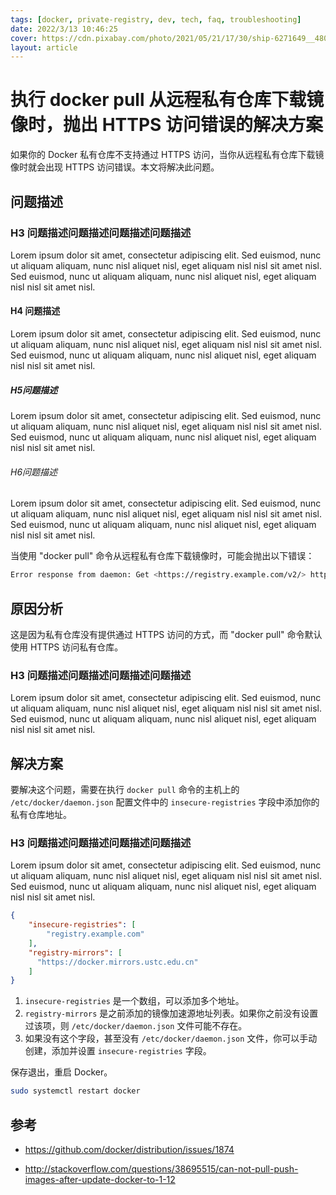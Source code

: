 ```yaml
---
tags: [docker, private-registry, dev, tech, faq, troubleshooting]
date: 2022/3/13 10:46:25
cover: https://cdn.pixabay.com/photo/2021/05/21/17/30/ship-6271649__480.jpg
layout: article
---
```


# 执行 docker pull 从远程私有仓库下载镜像时，抛出 HTTPS 访问错误的解决方案

如果你的 Docker 私有仓库不支持通过 HTTPS 访问，当你从远程私有仓库下载镜像时就会出现 HTTPS 访问错误。本文将解决此问题。

## 问题描述

### H3 问题描述问题描述问题描述问题描述

Lorem ipsum dolor sit amet, consectetur adipiscing elit. Sed euismod, nunc ut aliquam aliquam, nunc nisl aliquet nisl, eget aliquam nisl nisl sit amet nisl. Sed euismod, nunc ut aliquam aliquam, nunc nisl aliquet nisl, eget aliquam nisl nisl sit amet nisl.

#### H4 问题描述

Lorem ipsum dolor sit amet, consectetur adipiscing elit. Sed euismod, nunc ut aliquam aliquam, nunc nisl aliquet nisl, eget aliquam nisl nisl sit amet nisl. Sed euismod, nunc ut aliquam aliquam, nunc nisl aliquet nisl, eget aliquam nisl nisl sit amet nisl.

##### H5问题描述

Lorem ipsum dolor sit amet, consectetur adipiscing elit. Sed euismod, nunc ut aliquam aliquam, nunc nisl aliquet nisl, eget aliquam nisl nisl sit amet nisl. Sed euismod, nunc ut aliquam aliquam, nunc nisl aliquet nisl, eget aliquam nisl nisl sit amet nisl.

###### H6问题描述

Lorem ipsum dolor sit amet, consectetur adipiscing elit. Sed euismod, nunc ut aliquam aliquam, nunc nisl aliquet nisl, eget aliquam nisl nisl sit amet nisl. Sed euismod, nunc ut aliquam aliquam, nunc nisl aliquet nisl, eget aliquam nisl nisl sit amet nisl.

当使用 "docker pull" 命令从远程私有仓库下载镜像时，可能会抛出以下错误：

```bash
Error response from daemon: Get <https://registry.example.com/v2/> http: server gave HTTP response to HTTPS client
```

## 原因分析

这是因为私有仓库没有提供通过 HTTPS 访问的方式，而 "docker pull" 命令默认使用 HTTPS 访问私有仓库。

### H3 问题描述问题描述问题描述问题描述

Lorem ipsum dolor sit amet, consectetur adipiscing elit. Sed euismod, nunc ut aliquam aliquam, nunc nisl aliquet nisl, eget aliquam nisl nisl sit amet nisl. Sed euismod, nunc ut aliquam aliquam, nunc nisl aliquet nisl, eget aliquam nisl nisl sit amet nisl.

## 解决方案

要解决这个问题，需要在执行 `docker pull` 命令的主机上的 `/etc/docker/daemon.json` 配置文件中的 `insecure-registries` 字段中添加你的私有仓库地址。

### H3 问题描述问题描述问题描述问题描述

Lorem ipsum dolor sit amet, consectetur adipiscing elit. Sed euismod, nunc ut aliquam aliquam, nunc nisl aliquet nisl, eget aliquam nisl nisl sit amet nisl. Sed euismod, nunc ut aliquam aliquam, nunc nisl aliquet nisl, eget aliquam nisl nisl sit amet nisl.

```json
{
    "insecure-registries": [
        "registry.example.com"
    ],
    "registry-mirrors": [
      "https://docker.mirrors.ustc.edu.cn"
    ]
}
```

1. `insecure-registries` 是一个数组，可以添加多个地址。
2. `registry-mirrors` 是之前添加的镜像加速源地址列表。如果你之前没有设置过该项，则 `/etc/docker/daemon.json` 文件可能不存在。
3. 如果没有这个字段，甚至没有 `/etc/docker/daemon.json` 文件，你可以手动创建，添加并设置 `insecure-registries` 字段。

保存退出，重启 Docker。

```bash
sudo systemctl restart docker
```

## 参考

- https://github.com/docker/distribution/issues/1874

- http://stackoverflow.com/questions/38695515/can-not-pull-push-images-after-update-docker-to-1-12









